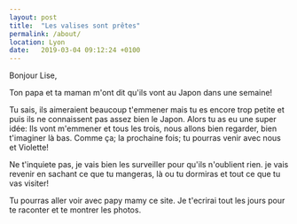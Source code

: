 ```yaml
---
layout: post
title:  "Les valises sont prêtes"
permalink: /about/
location: Lyon
date:   2019-03-04 09:12:24 +0100
---
```


Bonjour Lise,

Ton papa et ta maman m'ont dit qu'ils vont au Japon dans une semaine!

Tu sais, ils aimeraient beaucoup t'emmener mais tu es encore trop petite et puis ils ne connaissent pas assez bien le Japon. Alors tu as eu une super idée: 
Ils vont m'emmener et tous les trois, nous allons bien regarder, bien t'imaginer là bas. Comme ça; la prochaine fois; tu pourras venir avec nous et Violette!

Ne t'inquiete pas, je vais bien les surveiller pour qu'ils n'oublient rien. je vais revenir en sachant ce que tu mangeras, là ou tu dormiras et tout ce que tu vas visiter!

Tu pourras aller voir avec papy mamy ce site. Je t'ecrirai tout les jours pour te raconter et te montrer les photos.
